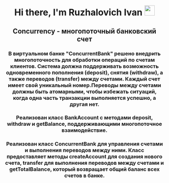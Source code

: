 <h1 align="center">Hi there, I'm <a>Ruzhalovich Ivan</a> 
<img src="https://github.com/blackcater/blackcater/raw/main/images/Hi.gif" height="32"/></h1>
<h2 align="center">Concurrency - многопоточный банковский счет</h2>
<h3 align="center">В виртуальном банке "ConcurrentBank" решено внедрить многопоточность для обработки операций по счетам клиентов. Система должна поддерживать возможность одновременного пополнения (deposit), снятия (withdraw), а также переводов (transfer) между счетами. Каждый счет имеет свой уникальный номер.Переводы между счетами должны быть атомарными, чтобы избежать ситуаций, когда одна часть транзакции выполняется успешно, а другая нет.</h3>
<h3 align="center">Реализован класс BankAccount с методами deposit, withdraw и getBalance, поддерживающими многопоточное взаимодействие.</h3>
<h3 align="center">Реализован класс ConcurrentBank для управления счетами и выполнения переводов между ними. Класс предоставляет методы createAccount для создания нового счета, transfer для выполнения переводов между счетами и getTotalBalance, который возвращает общий баланс всех счетов в банке.</h3>
